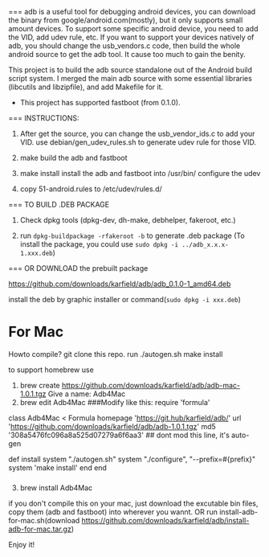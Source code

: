 ===
adb is a useful tool for debugging android devices, you can download the
binary from google/android.com(mostly), but it only supports small amount
devices. To support some specific android device, you need to add the VID,
add udev rule, etc.
If you want to support your devices natively of adb, you should change the
usb_vendors.c code, then build the whole android source to get the adb tool.
It cause too much to gain the benity.

This project is to build the adb source standalone out of the Android build
script system. I merged the main adb source with some essential libraries
(libcutils and libzipfile), and add Makefile for it.

* This project has supported fastboot (from 0.1.0).

===
INSTRUCTIONS:

1. After get the source, you can change the usb_vendor_ids.c to add your VID.
    use debian/gen_udev_rules.sh to generate udev rule for those VID.

2. make
    build the adb and fastboot

3. make install
    install the adb and fastboot into /usr/bin/ configure the udev

4. copy 51-android.rules to /etc/udev/rules.d/

===
TO BUILD .DEB PACKAGE

1. Check dpkg tools (dpkg-dev, dh-make, debhelper, fakeroot, etc.)

2. run `dpkg-buildpackage -rfakeroot -b` to generate .deb package
    (To install the package, you could use `sudo dpkg -i ../adb_x.x.x-1.xxx.deb`)

===
OR DOWNLOAD the prebuilt package

https://github.com/downloads/karfield/adb/adb_0.1.0-1_amd64.deb

install the deb by graphic installer or command(`sudo dpkg -i xxx.deb`)

For Mac
===

Howto compile?
git clone this repo. run
 ./autogen.sh
 make install

to support homebrew use
 1. brew create https://github.com/downloads/karfield/adb/adb-mac-1.0.1.tgz
Give a name: Adb4Mac
 2. brew edit Adb4Mac
###Modify like this:
require 'formula'

class Adb4Mac < Formula
  homepage 'https://git.hub/karfield/adb/'
  url 'https://github.com/downloads/karfield/adb/adb-1.0.1.tgz'
  md5 '308a5476fc096a8a525d07279a6f6aa3' ## dont mod this line, it's auto-gen

  def install
     system "./autogen.sh"
	 system "./configure", "--prefix=#{prefix}"
	 system 'make install'
  end
end
###
 3. brew install Adb4Mac

if you don't compile this on your mac, just download the excutable bin files,
   copy them (adb and fastboot) into wherever you wannt.
   OR run install-adb-for-mac.sh(download https://github.com/downloads/karfield/adb/install-adb-for-mac.tar.gz)

Enjoy it!
